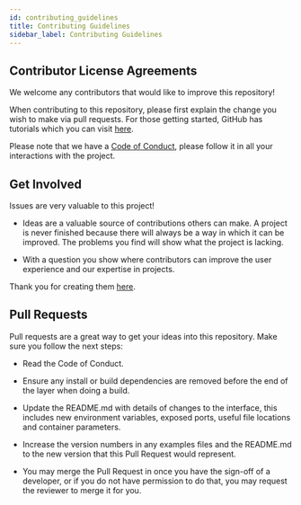 ```yaml
---
id: contributing_guidelines
title: Contributing Guidelines
sidebar_label: Contributing Guidelines
---
```


## Contributor License Agreements

We welcome any contributors that would like to improve this repository!

When contributing to this repository, please first explain the change you wish to make via pull requests. For those getting started, GitHub has tutorials which you can visit [here](https://docs.github.com/en/free-pro-team@latest/github/collaborating-with-issues-and-pull-requests/creating-a-pull-request).

Please note that we have a [Code of Conduct](http://localhost:3000/qAIRa.github.io/docs/doc1), please follow it in all your interactions with the project.

## Get Involved

Issues are very valuable to this project!

* Ideas are a valuable source of contributions others can make. A project is never finished because there will always be a way in which it can be improved. The problems you find will show what the project is lacking.

* With a question you show where contributors can improve the user experience and our expertise in projects.

Thank you for creating them [here](https://github.com/qAIRa/qAIRa.github.io/issues).

## Pull Requests

Pull requests are a great way to get your ideas into this repository. Make sure you follow the next steps:

* Read the Code of Conduct.

* Ensure any install or build dependencies are removed before the end of the layer when doing a build.

* Update the README.md with details of changes to the interface, this includes new environment variables, exposed ports, useful file locations and container parameters.

* Increase the version numbers in any examples files and the README.md to the new version that this Pull Request would represent.

* You may merge the Pull Request in once you have the sign-off of a developer, or if you do not have permission to do that, you may request the reviewer to merge it for you.
